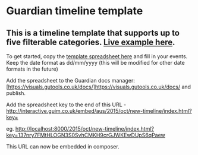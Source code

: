 # Guardian timeline template

## This is a timeline template that supports up to five filterable categories. [Live example here](http://www.theguardian.com/australia-news/ng-interactive/2015/oct/19/all-of-australias-national-security-changes-since-911-in-a-timeline).

To get started, copy the [template spreadsheet here](https://docs.google.com/a/guardian.co.uk/spreadsheets/d/13pP3qt2G2phdO1a06DhlgMKv6xvk_F9hiAPBGtRTV7s/edit?usp=sharing) and fill in your events. Keep the date format as dd/mm/yyyy (this will be modified for other date formats in the future)

Add the spreadsheet to the Guardian docs manager: [https://visuals.gutools.co.uk/docs/]https://visuals.gutools.co.uk/docs/ and publish.

Add the spreadsheet key to the end of this URL - http://interactive.guim.co.uk/embed/aus/2015/oct/new-timeline/index.html?key=

eg. [http://localhost:8000/2015/oct/new-timeline/index.html?key=137nry7FMtHLOGN3S0SvhCMKH9crGJWKEwDUpS6qPaew](http://localhost:8000/2015/oct/new-timeline/index.html?key=137nry7FMtHLOGN3S0SvhCMKH9crGJWKEwDUpS6qPaew)

This URL can now be embedded in composer.
